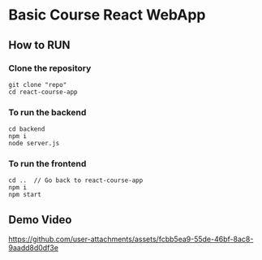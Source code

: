 # Basic Course React WebApp

## How to RUN
### Clone the repository
```
git clone "repo"
cd react-course-app
```
### To run the backend
```
cd backend 
npm i
node server.js
```

### To run the frontend
```
cd ..  // Go back to react-course-app
npm i
npm start
```

## Demo Video


https://github.com/user-attachments/assets/fcbb5ea9-55de-46bf-8ac8-9aadd8d0df3e




